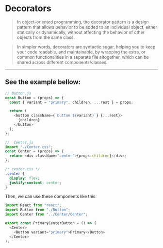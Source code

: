 # Decorators

> In object-oriented programming, the decorator pattern is a design pattern that allows behavior to be added to an individual object, either statically or dynamically, without affecting the behavior of other objects from the same class.

> In simpler words, decorators are syntactic sugar, helping you to keep your code readable, and maintainable, by wrapping the extra, or common functionalities in a separate file altogether, which can be shared across different components/classes.

---

## See the example bellow:

```js
// Button.js
const Button = (props) => {
  const { variant = "primary", children, ...rest } = props;

  return (
    <button className={`button ${variant}`} {...rest}>
      {children}
    </button>
  );
};
```

```js
//  Center.js
import "./Center.css";
const Center = (props) => {
  return <div className="center">{props.children}</div>;
};
```

```css
/* center.css */
.center {
  display: flex;
  justify-content: center;
}
```

Then, we can use these components like this:

```js
import React from "react";
import Button from "./Button";
import Center from "../Center/Center";

export const PrimaryCenterButton = () => (
  <Center>
    <Button variant="primary">Primary</Button>
  </Center>
);
```
